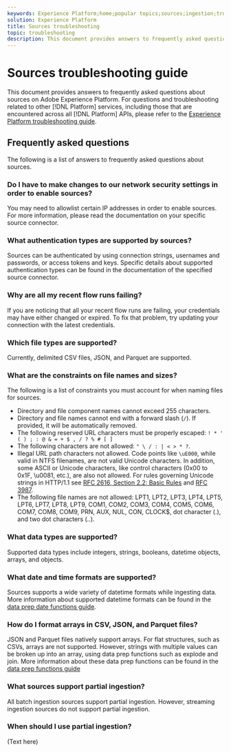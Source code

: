 ```yaml
---
keywords: Experience Platform;home;popular topics;sources;ingestion;troubleshooting;sources troubleshooting;sources faq;faq;source connectors;source connector;source connectors faqs;source connectors troubleshooting;
solution: Experience Platform
title: Sources troubleshooting
topic: troubleshooting
description: This document provides answers to frequently asked questions about sources on Adobe Experience Platform.
---
```


# Sources troubleshooting guide

This document provides answers to frequently asked questions about sources on Adobe Experience Platform. For questions and troubleshooting related to other [!DNL Platform] services, including those that are encountered across all [!DNL Platform] APIs, please refer to the [Experience Platform troubleshooting guide](../../landing/troubleshooting.md).

## Frequently asked questions

The following is a list of answers to frequently asked questions about sources.

### Do I have to make changes to our network security settings in order to enable sources?

You may need to allowlist certain IP addresses in order to enable sources. For more information, please read the documentation on your specific source connector.

### What authentication types are supported by sources?

Sources can be authenticated by using connection strings, usernames and passwords, or access tokens and keys. Specific details about supported authentication types can be found in the documentation of the specified source connector.

### Why are all my recent flow runs failing?

If you are noticing that all your recent flow runs are failing, your credentials may have either changed or expired. To fix that problem, try updating your connection with the latest credentials.

### Which file types are supported?

Currently, delimited CSV files, JSON, and Parquet are supported.

### What are the constraints on file names and sizes?

The following is a list of constraints you must account for when naming files for sources.

- Directory and file component names cannot exceed 255 characters.
- Directory and file names cannot end with a forward slash (`/`). If provided, it will be automatically removed.
- The following reserved URL characters must be properly escaped: `! * ' ( ) ; : @ & = + $ , / ? % # [ ]`
- The following characters are not allowed: `" \ / : | < > * ?`.
- Illegal URL path characters not allowed. Code points like `\uE000`, while valid in NTFS filenames, are not valid Unicode characters. In addition, some ASCII or Unicode characters, like control characters (0x00 to 0x1F, \u0081, etc.), are also not allowed. For rules governing Unicode strings in HTTP/1.1 see [RFC 2616, Section 2.2: Basic Rules](https://www.ietf.org/rfc/rfc2616.txt) and [RFC 3987](https://www.ietf.org/rfc/rfc3987.txt).
- The following file names are not allowed: LPT1, LPT2, LPT3, LPT4, LPT5, LPT6, LPT7, LPT8, LPT9, COM1, COM2, COM3, COM4, COM5, COM6, COM7, COM8, COM9, PRN, AUX, NUL, CON, CLOCK$, dot character (.), and two dot characters (..).

### What data types are supported?

Supported data types include integers, strings, booleans, datetime objects, arrays, and objects.

### What date and time formats are supported?

Sources supports a wide variety of datetime formats while ingesting data. More information about supported datetime formats can be found in the [data prep date functions guide](../data-prep/dates.md).

### How do I format arrays in CSV, JSON, and Parquet files?

JSON and Parquet files natively support arrays. For flat structures, such as CSVs, arrays are not supported. However, strings with multiple values can be broken up into an array, using data prep functions such as explode and join. More information about these data prep functions can be found in the [data prep functions guide](../data-prep/functions.md#string)

### What sources support partial ingestion?

All batch ingestion sources support partial ingestion. However, streaming ingestion sources do not support partial ingestion.

### When should I use partial ingestion?

(Text here)